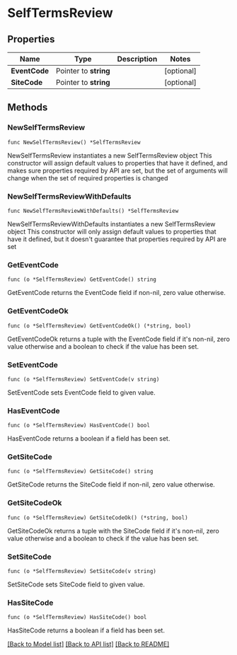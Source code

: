 # SelfTermsReview

## Properties

Name | Type | Description | Notes
------------ | ------------- | ------------- | -------------
**EventCode** | Pointer to **string** |  | [optional] 
**SiteCode** | Pointer to **string** |  | [optional] 

## Methods

### NewSelfTermsReview

`func NewSelfTermsReview() *SelfTermsReview`

NewSelfTermsReview instantiates a new SelfTermsReview object
This constructor will assign default values to properties that have it defined,
and makes sure properties required by API are set, but the set of arguments
will change when the set of required properties is changed

### NewSelfTermsReviewWithDefaults

`func NewSelfTermsReviewWithDefaults() *SelfTermsReview`

NewSelfTermsReviewWithDefaults instantiates a new SelfTermsReview object
This constructor will only assign default values to properties that have it defined,
but it doesn't guarantee that properties required by API are set

### GetEventCode

`func (o *SelfTermsReview) GetEventCode() string`

GetEventCode returns the EventCode field if non-nil, zero value otherwise.

### GetEventCodeOk

`func (o *SelfTermsReview) GetEventCodeOk() (*string, bool)`

GetEventCodeOk returns a tuple with the EventCode field if it's non-nil, zero value otherwise
and a boolean to check if the value has been set.

### SetEventCode

`func (o *SelfTermsReview) SetEventCode(v string)`

SetEventCode sets EventCode field to given value.

### HasEventCode

`func (o *SelfTermsReview) HasEventCode() bool`

HasEventCode returns a boolean if a field has been set.

### GetSiteCode

`func (o *SelfTermsReview) GetSiteCode() string`

GetSiteCode returns the SiteCode field if non-nil, zero value otherwise.

### GetSiteCodeOk

`func (o *SelfTermsReview) GetSiteCodeOk() (*string, bool)`

GetSiteCodeOk returns a tuple with the SiteCode field if it's non-nil, zero value otherwise
and a boolean to check if the value has been set.

### SetSiteCode

`func (o *SelfTermsReview) SetSiteCode(v string)`

SetSiteCode sets SiteCode field to given value.

### HasSiteCode

`func (o *SelfTermsReview) HasSiteCode() bool`

HasSiteCode returns a boolean if a field has been set.


[[Back to Model list]](../README.md#documentation-for-models) [[Back to API list]](../README.md#documentation-for-api-endpoints) [[Back to README]](../README.md)


